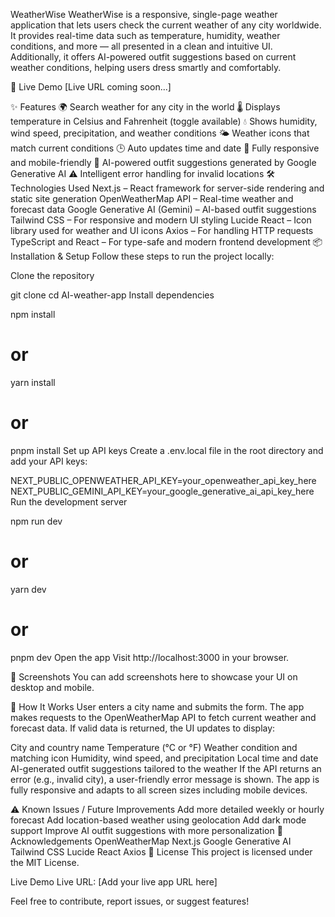 WeatherWise
WeatherWise is a responsive, single-page weather application that lets users check the current weather of any city worldwide. It provides real-time data such as temperature, humidity, weather conditions, and more — all presented in a clean and intuitive UI. Additionally, it offers AI-powered outfit suggestions based on current weather conditions, helping users dress smartly and comfortably.

🚀 Live Demo
[Live URL coming soon...]

✨ Features
🌍 Search weather for any city in the world
🌡️ Displays temperature in Celsius and Fahrenheit (toggle available)
💧 Shows humidity, wind speed, precipitation, and weather conditions
🌤️ Weather icons that match current conditions
🕒 Auto updates time and date
📱 Fully responsive and mobile-friendly
🧠 AI-powered outfit suggestions generated by Google Generative AI
⚠️ Intelligent error handling for invalid locations
🛠️ Technologies Used
Next.js – React framework for server-side rendering and static site generation
OpenWeatherMap API – Real-time weather and forecast data
Google Generative AI (Gemini) – AI-based outfit suggestions
Tailwind CSS – For responsive and modern UI styling
Lucide React – Icon library used for weather and UI icons
Axios – For handling HTTP requests
TypeScript and React – For type-safe and modern frontend development
📦 Installation & Setup
Follow these steps to run the project locally:

Clone the repository

git clone <your-repo-url>
cd AI-weather-app
Install dependencies

npm install
# or
yarn install
# or
pnpm install
Set up API keys
Create a .env.local file in the root directory and add your API keys:


NEXT_PUBLIC_OPENWEATHER_API_KEY=your_openweather_api_key_here
NEXT_PUBLIC_GEMINI_API_KEY=your_google_generative_ai_api_key_here
Run the development server

npm run dev
# or
yarn dev
# or
pnpm dev
Open the app
Visit http://localhost:3000 in your browser.

📸 Screenshots
You can add screenshots here to showcase your UI on desktop and mobile.

🧠 How It Works
User enters a city name and submits the form. The app makes requests to the OpenWeatherMap API to fetch current weather and forecast data. If valid data is returned, the UI updates to display:

City and country name
Temperature (°C or °F)
Weather condition and matching icon
Humidity, wind speed, and precipitation
Local time and date
AI-generated outfit suggestions tailored to the weather
If the API returns an error (e.g., invalid city), a user-friendly error message is shown. The app is fully responsive and adapts to all screen sizes including mobile devices.

⚠️ Known Issues / Future Improvements
Add more detailed weekly or hourly forecast
Add location-based weather using geolocation
Add dark mode support
Improve AI outfit suggestions with more personalization
🙌 Acknowledgements
OpenWeatherMap
Next.js
Google Generative AI
Tailwind CSS
Lucide React
Axios
📄 License
This project is licensed under the MIT License.

Live Demo
Live URL: [Add your live app URL here]

Feel free to contribute, report issues, or suggest features!